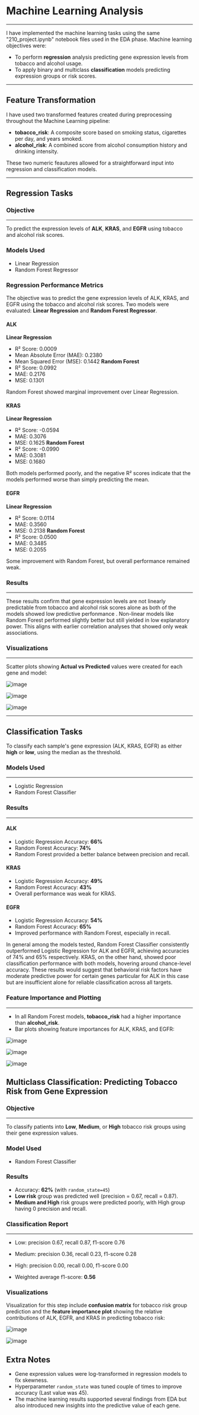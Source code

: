 # Machine Learning Analysis 

---

I have implemented the machine learning tasks using the same "210_project.ipynb" notebook files used in the EDA phase. Machine learning objectives were:
    
- To perform **regression** analysis predicting gene expression levels from tobacco and alcohol usage.
- To apply binary and multiclass **classification** models predicting expression groups or risk scores.


---

## Feature Transformation

I have used two transformed features created during preprocessing throughout the Machine Learning pipeline:

 - **tobacco_risk**: A composite score based on smoking status, cigarettes per day, and years smoked.
- **alcohol_risk**: A combined score from alcohol consumption history and drinking intensity.

These two numeric feautures allowed for a straightforward input into regression and classification models.

---

## Regression Tasks

### Objective
---

To predict the expression levels of **ALK**, **KRAS**, and **EGFR** using tobacco and alcohol risk scores.

### Models Used 
- Linear Regression
- Random Forest Regressor


### Regression Performance Metrics

The objective was to predict the gene expression levels of ALK, KRAS, and EGFR using the tobacco and alcohol risk scores. Two models were evaluated: **Linear Regression** and **Random Forest Regressor**.

#### ALK

**Linear Regression**
  - R² Score: 0.0009
  - Mean Absolute Error (MAE): 0.2380
  - Mean Squared Error (MSE): 0.1442
**Random Forest**
  - R² Score: 0.0992
  - MAE: 0.2176
  - MSE: 0.1301

Random Forest showed marginal improvement over Linear Regression.

#### KRAS

**Linear Regression**
  - R² Score: -0.0594
  - MAE: 0.3076
  - MSE: 0.1625
**Random Forest**
  - R² Score: -0.0990
  - MAE: 0.3081
  - MSE: 0.1680

Both models performed poorly, and the negative R² scores indicate that the models performed worse than simply predicting the mean.

#### EGFR

**Linear Regression**
  - R² Score: 0.0114
  - MAE: 0.3560
  - MSE: 0.2138
**Random Forest**
  - R² Score: 0.0500
  - MAE: 0.3485
  - MSE: 0.2055

Some improvement with Random Forest, but overall performance remained weak.


### Results
---
These results confirm that gene expression levels are not linearly predictable from tobacco and alcohol risk scores alone as both of the models showed low predictive perfonmance . Non-linear models like Random Forest performed slightly better but still yielded in low explanatory power. This aligns with earlier correlation analyses that showed only weak associations.


### Visualizations
---
Scatter plots showing **Actual vs Predicted** values were created for each gene and model:

![image](https://github.com/user-attachments/assets/1b6e1747-9698-456a-9a13-daf291597bcf)

![image](https://github.com/user-attachments/assets/9d76465c-cff0-41e9-a6c6-52f9955543a3)

![image](https://github.com/user-attachments/assets/0999c1c2-de44-437b-9f3e-ebd103070abe)

---

## Classification Tasks

To classify each sample's gene expression (ALK, KRAS, EGFR) as either **high** or **low**, using the median as the threshold.


### Models Used
---
- Logistic Regression
- Random Forest Classifier


### Results
---
#### ALK 
- Logistic Regression Accuracy: **66%**
- Random Forest Accuracy: **74%**
- Random Forest provided a better balance between precision and recall.

#### KRAS 
- Logistic Regression Accuracy: **49%**
- Random Forest Accuracy: **43%**
- Overall performance was weak for KRAS.

#### EGFR
- Logistic Regression Accuracy: **54%**
- Random Forest Accuracy: **65%**
- Improved performance with Random Forest, especially in recall.


In general among the models tested, Random Forest Classifier consistently outperformed Logistic Regression for ALK and EGFR, achieving accuracies of 74% and 65% respectively. KRAS, on the other hand, showed poor classification performance with both models, hovering around chance-level accuracy. These results would suggest that behavioral risk factors have moderate predictive power for certain genes particular for ALK in this case but are insufficient alone for reliable classification across all targets.



### Feature Importance and Plotting

---
- In all Random Forest models, **tobacco_risk** had a higher importance than **alcohol_risk**.
- Bar plots showing feature importances for ALK, KRAS, and EGFR:

![image](https://github.com/user-attachments/assets/7985728e-ff84-4af6-b509-02c92146c1a7)

![image](https://github.com/user-attachments/assets/f18f4c8e-8d52-4bce-aaea-c4c930792c93)

![image](https://github.com/user-attachments/assets/4851bf1a-27d6-4ec7-9ed4-60fced661430)



## Multiclass Classification: Predicting Tobacco Risk from Gene Expression


### Objective
---
To classify patients into **Low**, **Medium**, or **High** tobacco risk groups using their gene expression values.


### Model Used
- Random Forest Classifier


### Results

- Accuracy: **62%** (with `random_state=45`)
- **Low risk** group was predicted well (precision = 0.67, recall = 0.87).
- **Medium and High** risk groups were predicted poorly, with High group having 0 precision and recall.

### Classification Report
---
- Low: precision 0.67, recall 0.87, f1-score 0.76
- Medium: precision 0.36, recall 0.23, f1-score 0.28
- High: precision 0.00, recall 0.00, f1-score 0.00

- Weighted average f1-score: **0.56**

### Visualizations

Visualization for this step include **confusion matrix** for tobacco risk group prediction and the **feature importance plot** showing the relative contributions of ALK, EGFR, and KRAS in predicting tobacco risk:

![image](https://github.com/user-attachments/assets/8002c6d4-4a2b-4b1e-b427-9e73b2cb6bd5)

![image](https://github.com/user-attachments/assets/a47bc6f3-5e6e-4e5d-a59d-ef5063d87eaf)

## Extra Notes 

- Gene expression values were log-transformed in regression models to fix skewness.
- Hyperparameter `random_state` was tuned couple of times to improve accuracy (Last value was 45).
- The machine learning results supported several findings from EDA but also introduced new insights into the predictive value of each gene.











 















